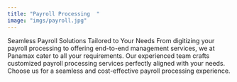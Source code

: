 ```yaml
---
title: "Payroll Processing  "
image: "imgs/payroll.jpg"
---
```

Seamless Payroll Solutions Tailored to Your Needs
From digitizing your payroll processing to offering end-to-end management services, we at Panamax cater to all your requirements. Our experienced team crafts customized payroll processing services perfectly aligned with your needs. Choose us for a seamless and cost-effective payroll processing experience.